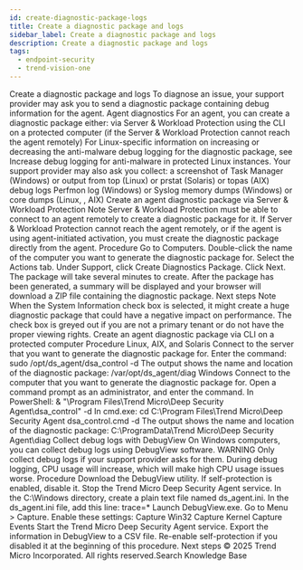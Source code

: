 ```yaml
---
id: create-diagnostic-package-logs
title: Create a diagnostic package and logs
sidebar_label: Create a diagnostic package and logs
description: Create a diagnostic package and logs
tags:
  - endpoint-security
  - trend-vision-one
---
```


 Create a diagnostic package and logs To diagnose an issue, your support provider may ask you to send a diagnostic package containing debug information for the agent. Agent diagnostics For an agent, you can create a diagnostic package either: via Server & Workload Protection using the CLI on a protected computer (if the Server & Workload Protection cannot reach the agent remotely) For Linux-specific information on increasing or decreasing the anti-malware debug logging for the diagnostic package, see Increase debug logging for anti-malware in protected Linux instances. Your support provider may also ask you collect: a screenshot of Task Manager (Windows) or output from top (Linux) or prstat (Solaris) or topas (AIX) debug logs Perfmon log (Windows) or Syslog memory dumps (Windows) or core dumps (Linux, , AIX) Create an agent diagnostic package via Server & Workload Protection Note Server & Workload Protection must be able to connect to an agent remotely to create a diagnostic package for it. If Server & Workload Protection cannot reach the agent remotely, or if the agent is using agent-initiated activation, you must create the diagnostic package directly from the agent. Procedure Go to Computers. Double-click the name of the computer you want to generate the diagnostic package for. Select the Actions tab. Under Support, click Create Diagnostics Package. Click Next. The package will take several minutes to create. After the package has been generated, a summary will be displayed and your browser will download a ZIP file containing the diagnostic package. Next steps Note When the System Information check box is selected, it might create a huge diagnostic package that could have a negative impact on performance. The check box is greyed out if you are not a primary tenant or do not have the proper viewing rights. Create an agent diagnostic package via CLI on a protected computer Procedure Linux, AIX, and Solaris Connect to the server that you want to generate the diagnostic package for. Enter the command: sudo /opt/ds_agent/dsa_control -d The output shows the name and location of the diagnostic package: /var/opt/ds_agent/diag Windows Connect to the computer that you want to generate the diagnostic package for. Open a command prompt as an administrator, and enter the command. In PowerShell: & "\Program Files\Trend Micro\Deep Security Agent\dsa_control" -d In cmd.exe: cd C:\Program Files\Trend Micro\Deep Security Agent dsa_control.cmd -d The output shows the name and location of the diagnostic package: C:\ProgramData\Trend Micro\Deep Security Agent\diag Collect debug logs with DebugView On Windows computers, you can collect debug logs using DebugView software. WARNING Only collect debug logs if your support provider asks for them. During debug logging, CPU usage will increase, which will make high CPU usage issues worse. Procedure Download the DebugView utility. If self-protection is enabled, disable it. Stop the Trend Micro Deep Security Agent service. In the C:\Windows directory, create a plain text file named ds_agent.ini. In the ds_agent.ini file, add this line: trace=* Launch DebugView.exe. Go to Menu > Capture. Enable these settings: Capture Win32 Capture Kernel Capture Events Start the Trend Micro Deep Security Agent service. Export the information in DebugView to a CSV file. Re-enable self-protection if you disabled it at the beginning of this procedure. Next steps © 2025 Trend Micro Incorporated. All rights reserved.Search Knowledge Base
